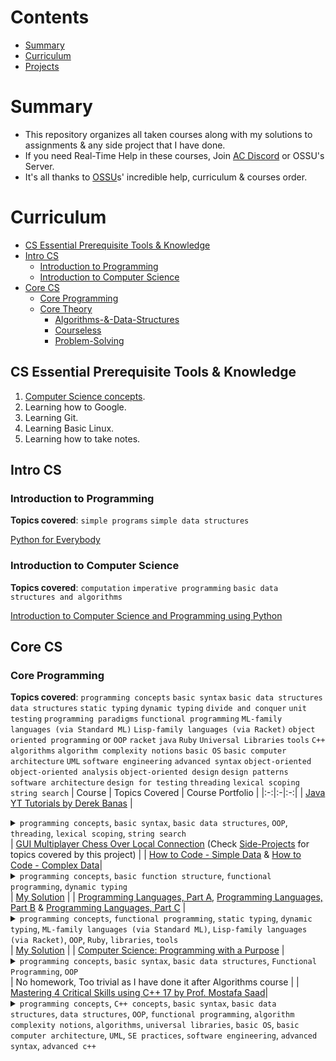 # Contents

- [Summary](#summary)
- [Curriculum](#curriculum)
- [Projects](#projects)

# Summary

* This repository organizes all taken courses along with my solutions to assignments & any side project that I have done.
* If you need Real-Time Help in these courses, Join [AC Discord](https://discord.gg/QrfTN2Aukx) or OSSU's Server.
* It's all thanks to [OSSU](https://github.com/ossu/computer-science)s' incredible help, curriculum & courses order.

# Curriculum
- [CS Essential Prerequisite Tools \& Knowledge](#cs-essential-prerequisite-tools--knowledge)
- [Intro CS](#intro-cs)
  - [Introduction to Programming](#introduction-to-programming)
  - [Introduction to Computer Science](#introduction-to-computer-science)
- [Core CS](#core-cs)
  - [Core Programming](#core-programming)
  - [Core Theory](#core-theory)
    - [Algorithms-\&-Data-Structures](#algorithms--data-structures)
    - [Courseless](#courseless)
    - [Problem-Solving](#problem-solving)

## CS Essential Prerequisite Tools & Knowledge

1. [Computer Science concepts](https://www.youtube.com/playlist?list=PLWKjhJtqVAbn5emQ3RRG8gEBqkhf_5vxD).
2. Learning how to Google.
3. Learning Git.
4. Learning Basic Linux.
5. Learning how to take notes.

## Intro CS

### Introduction to Programming

**Topics covered**:
`simple programs`
`simple data structures`

[Python for Everybody](https://www.py4e.com/lessons)

### Introduction to Computer Science

**Topics covered**:
`computation`
`imperative programming`
`basic data structures and algorithms`

[Introduction to Computer Science and Programming using Python](https://ocw.mit.edu/courses/electrical-engineering-and-computer-science/6-0001-introduction-to-computer-science-and-programming-in-python-fall-2016/)

## Core CS

### Core Programming

**Topics covered**:
`programming concepts`
`basic syntax`
`basic data structures`
`data structures`
`static typing`
`dynamic typing`
`divide and conquer`
`unit testing`
`programming paradigms`
`functional programming`
`ML-family languages (via Standard ML)`
`Lisp-family languages (via Racket)`
`object oriented programming` or `OOP`
`racket`
`java`
`Ruby`
`Universal Libraries`
`tools`
`C++`
`algorithms`
`algorithm complexity notions`
`basic OS`
`basic computer architecture`
`UML`
`software engineering`
`advanced syntax`
`object-oriented`
`object-oriented analysis`
`object-oriented design`
`design patterns`
`software architecture`
`design for testing`
`threading`
`lexical scoping`
`string search`
| Course | Topics Covered | Course Portfolio |
|:-:|:-|:-:|
| [Java YT Tutorials by Derek Banas](https://www.youtube.com/playlist?list=PLE7E8B7F4856C9B19) | <details><summary>`programming concepts`, `basic syntax`, `basic data structures`, `OOP`, `threading`, `lexical scoping`, `string search`</summary><br>`programming concepts`: (User input, Conditional Statement, `for`, `while`, do-while-loop, Methods & Fields, Exception Handling, Java Object), <br>`basic syntax`: (Variables, Variables Types, Arithmetic Operations, `if`, loops {`while`, `for`}, Nesting, Access Modifiers, Non-Access Modifiers, Static Methods), <br>`basic data structures`: (Arrays, LinkedList, ArrayList, String Builder), <br>`OOP`: (Java Class, OOP Polymorphism: {Upcasting, Downcasting}, Inheritance: {Abstract Class, Interface, Method Overriding, Method Overloading}, Static, Final), <br>`threading`, `lexical scoping`, `string search`</details> | [GUI Multiplayer Chess Over Local Connection](https://github.com/OmarShawky1/Chess) (Check [Side-Projects](#side-projects) for topics covered by this project) |
| [How to Code - Simple Data](https://www.edx.org/course/how-to-code-simple-data) & [How to Code - Complex Data](https://www.edx.org/course/how-to-code-complex-data)|<details><summary>`programming concepts`, `basic function structure`, `functional programming`, `dynamic typing`</summary><br>`programming concepts`: (`lexical scoping`), <br>`basic function structure`: (Function signature, First Order Function) <br>`functional programming`: (Recursion, Mutual Recursion, Tail Recursion, High Order Function: {Function Consumer or passing function as argument}, `map`, `filter`, `fold`, Backtracking Search, Generative Recursion), <br>`dynamic typing`</details>| [My Solution](https://github.com/OmarShawky1/Course-How-To-Code-Data) |
| [Programming Languages, Part A](https://www.coursera.org/learn/programming-languages), [Programming Languages, Part B](https://www.coursera.org/learn/programming-languages-part-b) & [Programming Languages, Part C](https://www.coursera.org/learn/programming-languages-part-c) |<details><summary>`programming concepts`, `functional programming`, `static typing`, `dynamic typing`, `ML-family languages (via Standard ML)`, `Lisp-family languages (via Racket)`, `OOP`, `Ruby`, `libraries`, `tools`</summary><br>`programming concepts`: (Mutation, References/Pointers, : {Pairs, Tuples, Records}, Polymorphism (Functional, OOP, Bounded), Datatype Binding, Type Inference (Implicit Typing, Explicit Typing), Weak Typing, Strong Typing, Duck Typing, Method Overriding, Dynamic Dispatch, Double Dispatch, Interpreter), <br>`programming paradigms`: (`functional programming`, `OOP`), <br>`functional programming`: (Recursion, Mutual Recursion, Tail Recursion, Shadowing, Case Expression (AKA Pattern Matching), High Order Function, `map`, `filter`, `fold`, `lexical scope`, `dynamic scope`, Stream, Lazy Evaluation, Eager Evaluation, Memoization, Tokenization, Subtyping {Functional Sutyping, OOP Sutyping}, Generics), <br>`ML-family languages (via Standard ML)`, `Lisp-family languages (via Racket)`, `OOP`, <br>`Ruby`: (Classes, Object State, Arrays, Blocks, Hashes & Ranges, Subclassing: {Inheritance in java}, Mixins), <br>`universal libraries`: (File Stream, I/O Stream, Math), <br>`tools`: (Read Evaluate Print Loop (REPL), Debugger)</details>| [My Solution](https://github.com/OmarShawky1/Course-Programming-Languages) |
| [Computer Science: Programming with a Purpose](https://www.coursera.org/learn/cs-programming-java) | <details><summary>`programming concepts`, `basic syntax`, `basic data structures`, `Functional Programming`, `OOP`</summary><br>`programming concepts`: (Abstraction, Decomposition, Standard Input & Output, Type Conversion, Type Checking, Functions, API, Modular Programming, Recursion, `dynamic programming`, `divide and conquer`, Memoization, Algorithmic Complexity, Abstract Datatypes, Compiler, Interpreter, Procedural Paradigm, Scripting Language, Special-Purpose Language), <br>`basic syntax`: (Variables, Variables Types, Arithmetic Operations, `if`, loops {`while`, `for`}, Nesting, Access Modifiers, Non-Access Modifiers, Static Methods), <br>`basic data structures`: (Primiteves, `string`, Arrays, kD Arrays), <br>`Functional Programming`, <br>`OOP`: (Methods, `inheritance`, Encapsulation)</details>| No homework, Too trivial as I have done it after Algorithms course |
| [Mastering 4 Critical Skills using C++ 17 by Prof. Mostafa Saad](https://www.udemy.com/course/cpp-4skills/)| <details><summary>`programming concepts`, `C++ concepts`, `basic syntax`, `basic data structures`, `data structures`, `OOP`, `functional programming`, `algorithm complexity notions`, `algorithms`, `universal libraries`, `basic OS`, `basic computer architecture`, `UML`, `SE practices`, `software engineering`, `advanced syntax`, `advanced c++`</summary><br>`programming concepts`: (Type Conversion, Polymorphism: {Upcasting, Downcasting}, Exception Handling: {`except`, `throw`, `noexcept`, `nothrow`}, Compiler, Linker, Procedural Paradigm), <br>`C++ concepts`: (Standard Input & Output, References/Pointers, STL, Headers & `includes`), <br>`basic syntax`: (Variables, Variables Types, Arithmetic Operations, `if`, Loops {`while`, `for`}, Nesting, Access Modifiers, Non-Access Modifiers: {`static`, `const`, `final`}, Functions & Methods), <br>`basic data structures`: (Primitives, `string`, Arrays {1D, 2D, kD}), <br>`data structures`: (Encapsulation Techniques: {Struct, Pairs, Tuples}, STL: {Templates, `queue`, Priority Queues, Deque, Stack, Iterators, References, Pointers}, Vectors: {1D, 2D, kD}, Sets, Multisets, `map`),<br>`functional programming`: (Recursion), <br>`OOP`: (concepts: {Encapsulation, Abstraction, Data-Hiding, Decomposition, SOLID Principles, `inheritance`: {Abstract Class, Interface, Method Overriding, Method Overloading, Operator Overloading: {Unary, Subscript, Relational, Prefix, Postfix, Input, Output, Conversion, Assignment}}}, Class: {Constructor, Destructor, Copy Constructor, Delete Function, Initializer List}, Specifiers: {`final`, `static`, `friend`}), <br>`algorithm complexity notions`: (Problem Reduction), <br>`algorithms`: (`sorting`: {Count Sorting}), <br>`universal libraries`: (File Streams, I/O Stream), <br>`basic OS`: (Memory Stucture: {Stack, Heap}, Static Variables...), <br>`basic computer architecture`: (bits & bytes, 2's Compliment, Signed & Unsigned Numbers, Floating Points & Rounding Numbers, Numbers Conversion/Casting), <br>`UML`: (Class Diagram: {Association, Aggregation, Composition, Generalization, Multiplicity}), <br>`SE practices`: (MVP, CRUD Operations, MVC, Refactoring), <br>`software engineering`: (Coupling, Cohesion), <br>`advanced syntax`: (`variadic`, Fold Expressions, functors (High Order Function), Lambda Expressions), <br>`advanced c++`: (Move Semantics & Perfect Forwarding, Smart Pointers: {Unique Pointers, Shared Pointers, Weak Pointers}, Pointer to Pointer, Void Pointer, Function Pointer)| No portfolio, done after algorithms course and I just watched the content without finding any need to upload my solutions to problem sets |
| \* [Object Oriented Design - University of Alberta](https://www.coursera.org/learn/object-oriented-design) <br>\* [Object Oriented Analysis & Design - Tutorials Point](https://www.tutorialspoint.com/object_oriented_analysis_design/index.htm) <br>\* [NPTEL OOAD](https://nptel.ac.in/courses/106105153)| <details><summary>`object-oriented`, `object-oriented analysis`, `object-oriented design`, `UML`</summary><br>`object-oriented`: (`object-oriented analysis`: {Object Modeling, Dynamic Modelling, Functional Modelling, Conceptual Design, Use Case, System Sequence Diagram, User Interface Documentation, Relational Data Model}, <br>`object-oriented design`: {Principles: {Coupling, Cohesion, Sufficiency, Completeness, Primitives}, Technical Diagram, System Design, Design Patterrns}, `OOP`, `UML`), <br>`OOP`: (Class: {Function Types: {Constructor, Destructor, Iterator, Getter, Setter}, Design by Contract}, Object: {Relations/Links: {Hierarchy: {Decomposition, Abstraction: {`inheritance`}}, Association, Aggregation}, Visibility, Synchronization}, OOP Polymorphism), <br>`UML`: (Structural Diagram: {Class Diagram, Object diagram, Component Diagram, Deployment Diagram, Composite Diagram, Package Diagram}, Behavioral Diagram: {Usecase Diagram, Activity Diagram, State Diagram: {Behavioral State machine : {State, Sub State, Submachine State}, Protocol State machine, Timing Diagram}, Interaction Diagram: {Sequence Diagram, Communication Diagram, Timinng Diagram, Interactive Overview Diagram}})</details>| Was no any |
| \* [Refactoring Guru](https://refactoring.guru/design-patterns) & [Source Making](https://sourcemaking.com/) <br>\* [Christoper Okhravi Design Patterns YT Playlist](https://www.youtube.com/playlist?list=PLrhzvIcii6GNjpARdnO4ueTUAVR9eMBpc) | <details><summary>`design patterns`, `creational patterns`, `structural patterns`, `behavioral patterns`</summary><br>`design patterns`: (`creational patterns`, `structural patterns`, `behavioral patterns`), <br>`creational patterns`: (Abstract Factory, Facory Method, Builder, Prototype, Singelton, Object Pool), <br>`structural patterns`: (Adapbter, Bridge, Composite, Decorator, Facade, Flyweight, Proxy, Private Class Data), <br>`behavioral patterns`: (Chain of Responsibility, Command, Iterator, Mediator, Memento, Observer, State, Strategy, Template Visitor, Interpreter, Null Object, Servant of Helper Class)</details>| - |
| [Alberta Software Architecture Course on Coursera](https://www.coursera.org/learn/software-architecture) | <details><summary>`software architecture`, `UML`</summary><br>`software architecture`: (Kruchten’s 4+1 View Model, Layered Systems, Client-Server n-Tier, Pipe & Filters, Feedback loop, ATAM, Data Flow Architecture, Data Integrity, Deployment Target, Interoperability, Quality Attribute & Quality attribute Scenario), <br>`UML`: (Behavioral Diagrams: {Sequence Diagram, Activity Diagram, State Machine Daigram}, Structure Diagram: {Deployment Diagram, Package Daigram, Class Diagram})</details>| Assignments are locked, don't recommend course|


### Core Theory
#### Algorithms-&-Data-Structures
* "\*" means topic is repeated because it relates to multiple categories.

**Topics covered**:
`sorting and searching`
`randomized algorithms`
`data structures`
`graph search`
`shortest paths`
`greedy algorithms`
`minimum spanning trees`
`dynamic programming`
`string algorithms`
`data Compression`
`algorithm complexity notions`


| Course | Topics Covered | Course Portfolio |
|:-:|:-|:-:|
| [Princeton Algorithms Course Part 1](https://www.coursera.org/learn/algorithms-part1) & [Princeton Algorithms Course Part 2](https://www.coursera.org/learn/algorithms-part2) |<details><summary>`sorting and searching`, `shortest paths`, `randomized algorithms`, `data compression`, `data structures`, `algorithm complexity notions`</summary><br>`sorting and searching`: <ul>Elementary sort: (Shell sort, Insertion sort, Selection sort)</ul> <ul>Mergesort</ul> <ul>Quicksort</ul> <ul>Binary Search</ul> <ul>Quick-Select</ul> <ul>3-Way partitioning</ul> <ul>Heapsort</ul> <ul>A\* Search</ul> <ul>Multi-Dimensional Search: (KdTree, Sweep Line Algorithm)</ul> <ul>Hash-Tables*</ul> <ul>Graph-Searching: (Depth-First Search, Breadth-First Search, Topological sort, Kosaraju-Sharir DFS Twice, Cycle Detection) <br>* Maxflow-Mincut-problem: (Ford-Fulkerson Algorithm)</ul> <ul>String Sorting: (Key-Indexed Sort, LSD Radix Sort, MSD Radix Sort, 3-way Radix Quicksort, Manber-Myers MSD Sort, Suffix Sort, (and tries DS below))</ul> <ul>String Searching: (Knuth-Morris-Pratt, Boyer-Moore Rabin-Karp)</ul> <ul>Substring Searching (AKA Pattern Matching, Regular Expression matching): (Prefix Matching, Suffix Matching, Longest Prefix, Palindrome and many more)</ul> `shortest paths`: <ul>Greedy Algorithms: (Kruskal's Algorithm, Prim's Algorithm, Dijkstra's Algorithm), Acyclic SP: (Seam-Carving)</ul> <ul>`dynamic programming` Algorithms: (Bellman-Ford's Algorithm, Dijkstra's Algorithm\*)</ul>`randomized algorithms`: (Shuffle sort), <br>`data compression`: (Run-length Encoding, Huffman Compression, LZW Compression, Burrows-Wheeler Algorithm, Shannon-Fano Algorithm) <br>`data structures`: <ul>Linear: (Array, ArrayList, LinkedList, Stack, Queue, Priority Queues, Deque)</ul> <ul>Symbol-Table: (Suffix Array, Trees*, Tries*, Hash-Tables*, Graphs*, Sets*)</ul> <ul>Trees: (Binary Search Trees, Binary Heap, 2-3 Trees, Red-Black Trees, B-Trees)</ul> <ul>Multi-Dimensional Trees: (Space-Partitioning Trees, Interval Search Tree)</ul> <ul>Hash-Tables: (Seperate Chaining: {Two-probe hashing}, Linear Probing: {Double Hashing, Cuckoo Hashing})</ul> <ul>Sets</ul> <ul>Graphs: (Directed Graphs, Undirected Graphs, Edge Weighted Graphs, Acyclic Graphs, Edge Weighted Directed Acyclic Graphs)</ul> <ul>Minimum Spanning Trees (MST)</ul> <ul>Flow-Network or Residual Network</ul> <ul>Tries: (R-way Tries, Ternary Search Tries, TST & R<sup>2</sup> Hybrid Tries, Patricia Trie, Suffix Tree)</ul> <ul>Miscellaneous: (DFA (Deterministic Finite State Automaton)), NFA (Nondeterminstic Finite State Automaton)</ul> `algorithm complexity notions`: (Problem Reduction, Linear programming, simplex algorithm, P, NP, CoNP, NP-Hard, Intractable)</details>| [My Solution](https://github.com/OmarShawky1/Course-Princeton-Algorithms-DS) |


#### Courseless
* Topics I learned from non-interactive course (Videos, Medium Posts...).
<!---
TODO: 
1. Add problem solving questions that are related to the following topics.
2. Add these topics after studying it: `bubble sort`
-->

|Subject|Topic|
|:-:|:-|
| `Data Structure` | Trees: AVL Trees, Segment Trees |
| `Algorithms` | `divide and conquer` |

#### Problem-Solving
* Videos to watch before following courses:
  * [Prof. Mostafa Saad's YT Video about tackling problems that take time](https://youtu.be/9N1JQvUzBSY
)

| Course | Topics Covered | Course Portfolio |
|:-:|:-|:-:|
|[Mastering 4 critical SKILLS using C++ 17 by Prof Mostafa Saad](https://www.udemy.com/course/cpp-4skills/)|`accumulation`: (Accumulation Array, Fixed Sliding Window), <br> `counting`: (Frequency Array, Counting increasing subarrays), |<!--TODO:Add GH link-->|


# Projects
- [Side-Projects](#side-projects)
- [Elected-Projects](#elected-projects)

## Side-Projects

|Project|Topics Covered|
|:-:|:-:|
| [GUI Multiplayer Chess Over Local Connection](https://github.com/OmarShawky1/Chess) |`Java 8` `OOP` `JavaFx` `threads` `networking` and even more|


## Elected-Projects
* Projects that are done in the aforementioned studied courses and desereve explicite mentioning.

|Project|Topics Covered|
|:-:|:-:|
| [Burrows-Wheeler](https://github.com/OmarShawky1/Course-Princeton-Algorithms-DS#burrows-wheeler) | `suffix array`, `burrows-wheeler`, `data compression`, `key-indexed sorting` |
| [Baseball Elimination](https://github.com/OmarShawky1/Course-Princeton-Algorithms-DS#baseball-elimination) | `directed graphs`, `mincut-maxflow`, `augmenting paths` |
| [Seam-Carving](https://github.com/OmarShawky1/Course-Princeton-Algorithms-DS#seam-carving) | `directed graphs`, `image processsing`, `shortest paths` |
| [Boogle](https://github.com/OmarShawky1/Course-Princeton-Algorithms-DS#boggle) | `character-based operation`, `tries`, `ternary tries`, `R-way tries` |
| [WordNet](https://github.com/OmarShawky1/Course-Princeton-Algorithms-DS#wordnet) | `undirected graphs`, `graph searching`, `shortest paths`, `BFS`, `DFS` |
| [kD-Trees](https://github.com/OmarShawky1/Course-Princeton-Algorithms-DS#kdtrees) | `red-black BST`, `kD BST`, `shortest paths`  |
| [Made Up Programming Language](https://github.com/OmarShawky1/Course-Programming-Languages#week-7-hw5) | `interpreter` (Mini Interpreter (not via using Symbol Tables) to illustrate how they work conceptually) |
